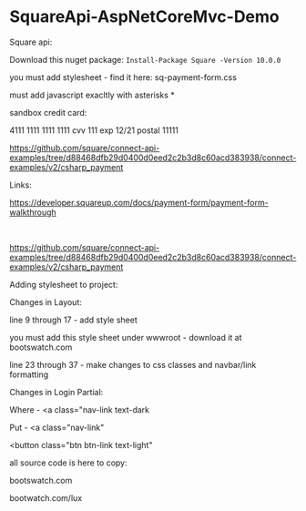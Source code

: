 # SquareApi-AspNetCoreMvc-Demo

Square api:

Download this nuget package:
`
Install-Package Square -Version 10.0.0
`

you must add stylesheet - find it here: sq-payment-form.css

must add javascript exacltly with asterisks *

sandbox credit card:

4111 1111 1111 1111
cvv 111
exp 12/21
postal 11111



https://github.com/square/connect-api-examples/tree/d88468dfb29d0400d0eed2c2b3d8c60acd383938/connect-examples/v2/csharp_payment


Links:

https://developer.squareup.com/docs/payment-form/payment-form-walkthrough

</br>

https://github.com/square/connect-api-examples/tree/d88468dfb29d0400d0eed2c2b3d8c60acd383938/connect-examples/v2/csharp_payment


Adding stylesheet to project:

﻿Changes in Layout:

line 9 through 17 - add style sheet

you must add this style sheet under wwwroot - download it at bootswatch.com


line 23 through 37 - make changes to css classes and navbar/link formatting 

Changes in Login Partial:

Where - <a  class="nav-link text-dark

Put -   <a  class="nav-link"

<button class="btn btn-link text-light"

all source code is here to copy:

bootswatch.com

bootwatch.com/lux





